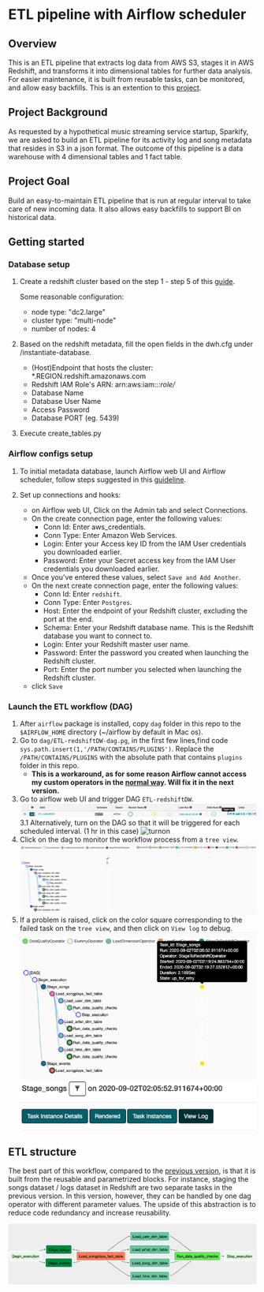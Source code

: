 # ETL pipeline with Airflow scheduler 

## Overview

This is an ETL pipeline that extracts log data from AWS S3, stages it in AWS Redshift, and transforms it into dimensional tables for further data analysis. For easier maintenance, it is built from reusable tasks, can be monitored, and allow easy backfills. This is an extention to this [project](https://github.com/leolian003/Redshift-ETLandDW).

## Project Background
As requested by a hypothetical music streaming service startup, Sparkify, we are asked to build an ETL pipeline for its activity log and song metadata that resides in S3 in a json format. The outcome of this pipeline is a data warehouse with 4 dimensional tables and 1 fact table. 

## Project Goal 

Build an easy-to-maintain ETL pipeline that is run at regular interval to take care of new incoming data. It also allows easy backfills to support BI on historical data. 

## Getting started

### Database setup

1. Create a redshift cluster based on the step 1 - step 5 of this [guide](https://docs.aws.amazon.com/redshift/latest/gsg/getting-started.html).

   Some reasonable configuration: 
   * node type: "dc2.large"
   * cluster type: "multi-node"
   * number of nodes: 4

2. Based on the redshift metadata, fill the open fields in the dwh.cfg under /instantiate-database. 
   * (Host)Endpoint that hosts the cluster: *.REGION.redshift.amazonaws.com
   * Redshift IAM Role's ARN: arn:aws:iam::*:role/*
   * Database Name
   * Database User Name
   * Access Password
   * Database PORT (eg. 5439)

3. Execute create_tables.py

### Airflow configs setup

1. To initial metadata database, launch Airflow web UI and Airflow scheduler, follow steps suggested in this [guideline](https://airflow.apache.org/docs/stable/start.html). 

2. Set up connections and hooks: 
   * on Airflow web UI, Click on the Admin tab and select Connections.
   * On the create connection page, enter the following values:
       * Conn Id: Enter aws_credentials.
       * Conn Type: Enter Amazon Web Services.
       * Login: Enter your Access key ID from the IAM User credentials you downloaded earlier.
       * Password: Enter your Secret access key from the IAM User credentials you downloaded earlier.
   * Once you've entered these values, select `Save and Add Another`.
   * On the next create connection page, enter the following values:
       * Conn Id: Enter `redshift`.
       * Conn Type: Enter `Postgres`.
       * Host: Enter the endpoint of your Redshift cluster, excluding the port at the end. 
       * Schema: Enter your Redshift database name. This is the Redshift database you want to connect to.
       * Login: Enter your Redshift master user name.
       * Password: Enter the password you created when launching the Redshift cluster.
       * Port: Enter the port number you selected when launching the Redshift cluster.
   * click `Save`

### Launch the ETL workflow (DAG)

1. After `airflow` package is installed, copy `dag` folder in this repo to the `$AIRFLOW_HOME` directory (~/airflow by default in Mac os).
2. Go to `dag/ETL-redshiftDW-dag.pg`, in the first few lines,find code `sys.path.insert(1,'/PATH/CONTAINS/PLUGINS')`. Replace the `/PATH/CONTAINS/PLUGINS` with the absolute path that contains `plugins` folder in this repo. 
    * **This is a workaround, as for some reason Airflow cannot access my custom operators in the [normal way](https://airflow.apache.org/docs/stable/howto/custom-operator.html). Will fix it in the next version.**
3. Go to airflow web UI and trigger DAG `ETL-redshiftDW`.
![trigger](img/trigger-dag.png)
3.1 Alternatively, turn on the DAG so that it will be triggered for each scheduled interval. (1 hr in this case)
![turnon](turn-on.png)
4. Click on the dag to monitor the workflow process from a `tree view`. 
![monitor](img/monitor.png)
5. If a problem is raised, click on the color square corresponding to the failed task on the `tree view`, and then click on `View log` to debug.
![tree](img/tree-view.png)
![log](img/view-log.png)

## ETL structure

The best part of this workflow, compared to the [previous version](https://github.com/leolian003/Redshift-ETLandDW), is that it is built from the reusable and parametrized blocks. For instance, staging the songs dataset / logs dataset in Redshift are two separate tasks in the previous version. In this version, however, they can be handled by one dag operator with different parameter values. The upside of this abstraction is to reduce code redundancy and increase reusability.

![etl](img/etl-structure.png)





 





